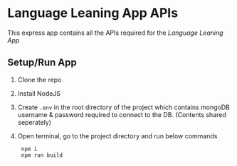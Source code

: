 # Language Leaning App APIs

This express app contains all the APIs required for the _Language Leaning App_

## Setup/Run App

1. Clone the repo
2. Install NodeJS
3. Create `.env` in the root directory of the project which contains mongoDB username & password required to connect to the DB. (Contents shared seperately)
4. Open terminal, go to the project directory and run below commands
   
        npm i
        npm run build
